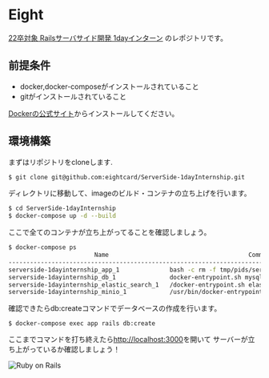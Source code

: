 # Eight

[22卒対象 Railsサーバサイド開発 1dayインターン](https://www.wantedly.com/projects/464141)
のレポジトリです。

## 前提条件

- docker,docker-composeがインストールされていること
- gitがインストールされていること


[Dockerの公式サイト](https://docs.docker.com/get-docker/)からインストールしてください。



## 環境構築
まずはリポジトリをcloneします.

```zsh
$ git clone git@github.com:eightcard/ServerSide-1dayInternship.git
```

ディレクトリに移動して、imageのビルド・コンテナの立ち上げを行います。

```zsh
$ cd ServerSide-1dayInternship
$ docker-compose up -d --build
```

ここで全てのコンテナが立ち上がってることを確認しましょう。
```zsh
$ docker-compose ps
                        Name                                       Command               State                       Ports
-----------------------------------------------------------------------------------------------------------------------------------------------
serverside-1dayinternship_app_1              bash -c rm -f tmp/pids/ser ...   Up      0.0.0.0:3000->3000/tcp
serverside-1dayinternship_db_1               docker-entrypoint.sh mysqld      Up      0.0.0.0:3306->3306/tcp, 33060/tcp
serverside-1dayinternship_elastic_search_1   /docker-entrypoint.sh elas ...   Up      0.0.0.0:9200->9200/tcp, 0.0.0.0:9300->9300/tcp
serverside-1dayinternship_minio_1            /usr/bin/docker-entrypoint ...   Up      0.0.0.0:9000->9000/tcp
```


確認できたらdb:createコマンドでデータベースの作成を行います。
```
$ docker-compose exec app rails db:create
```

ここまでコマンドを打ち終えたら[http://localhost:3000](http://localhost:3000)を開いて
サーバーが立ち上がっているか確認しましょう！

<img src="https://user-images.githubusercontent.com/38460337/87537763-21c3c300-c6d6-11ea-91db-734c810abd47.png" alt="Ruby on Rails">
